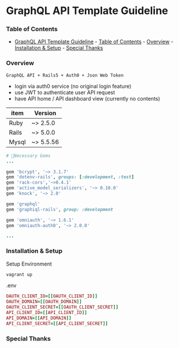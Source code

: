 # GraphQL API Template Guideline

### Table of Contents
<!-- TOC -->

- [GraphQL API Template Guideline](#graphql-api-template-guideline)
        - [Table of Contents](#table-of-contents)
        - [Overview](#overview)
        - [Installation & Setup](#installation--setup)
        - [Special Thanks](#special-thanks)

<!-- /TOC -->

### Overview

`GraphQL API + Rails5 + Auth0 + Json Web Token`
* login via auth0 service (no original login feature)
* use JWT to authenticate user API request
* have API home / API dashboard view (currently no contents)

|item  |Version   |
|------|----------|
|Ruby  |~> 2.5.0  |
|Rails |~> 5.0.0  |
|Mysql |~> 5.5.56 | => plan to upgrade

```ruby
# Necessary Gems
...

gem 'bcrypt', '~> 3.1.7'
gem 'dotenv-rails', groups: [:development, :test]
gem 'rack-cors','~>0.4.1'
gem 'active_model_serializers', '~> 0.10.0'
gem 'knock', '~> 2.0'

gem 'graphql'
gem 'graphiql-rails', group: :development

gem 'omniauth', '~> 1.6.1'
gem 'omniauth-auth0', '~> 2.0.0'

...

```

### Installation & Setup

Setup Environment
```bash
vagrant up

```

.env
```ruby
OAUTH_CLIENT_ID=[[OAUTH_CLIENT_ID]]
OAUTH_DOMAIN=[[OAUTH_DOMAIN]]
OAUTH_CLIENT_SECRET=[[OAUTH_CLIENT_SECRET]]
API_CLIENT_ID=[[API_CLIENT_ID]]
API_DOMAIN=[[API_DOMAIN]]
API_CLIENT_SECRET=[[API_CLIENT_SECRET]]
```

### Special Thanks
